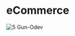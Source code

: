 # eCommerce
![5 Gun-Odev](https://user-images.githubusercontent.com/81679513/117482298-d7fddf00-af6c-11eb-8141-dd2a885ee618.png)
